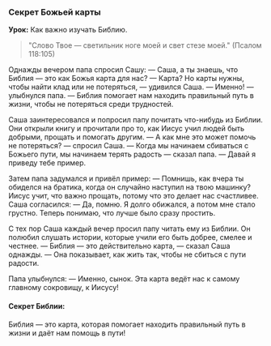 ### Секрет Божьей карты

**Урок:** Как важно изучать Библию.

> "Слово Твое — светильник ноге моей и свет стезе моей." (Псалом 118:105)

Однажды вечером папа спросил Сашу:
— Саша, а ты знаешь, что Библия — это как Божья карта для нас?
— Карта? Но карты нужны, чтобы найти клад или не потеряться, — удивился Саша.
— Именно! — улыбнулся папа. — Библия помогает нам находить правильный путь в жизни, чтобы не потеряться среди трудностей.

Саша заинтересовался и попросил папу почитать что-нибудь из Библии. Они открыли книгу и прочитали про то, как Иисус учил людей быть добрыми, прощать и помогать другим.
— А как мне это может помочь не потеряться? — спросил Саша.
— Когда мы начинаем сбиваться с Божьего пути, мы начинаем терять радость — сказал папа. — Давай я приведу тебе пример.

Затем папа задумался и привёл пример:
— Помнишь, как вчера ты обиделся на братика, когда он случайно наступил на твою машинку? Иисус учит, что важно прощать, потому что это делает нас счастливее.
Саша согласился:
— Да, помню. Я долго обижался, а потом мне стало грустно. Теперь понимаю, что лучше было сразу простить.

С тех пор Саша каждый вечер просил папу читать ему из Библии. Он полюбил слушать истории, которые учили его быть добрее, смелее и честнее.
— Библия — это действительно карта, — сказал Саша однажды. — Она показывает, как жить так, чтобы не сбиться с пути радости.

Папа улыбнулся:
— Именно, сынок. Эта карта ведёт нас к самому главному сокровищу, к Иисусу!

#### Секрет Библии:  
Библия — это карта, которая помогает находить правильный путь в жизни и даёт нам помощь в пути!
